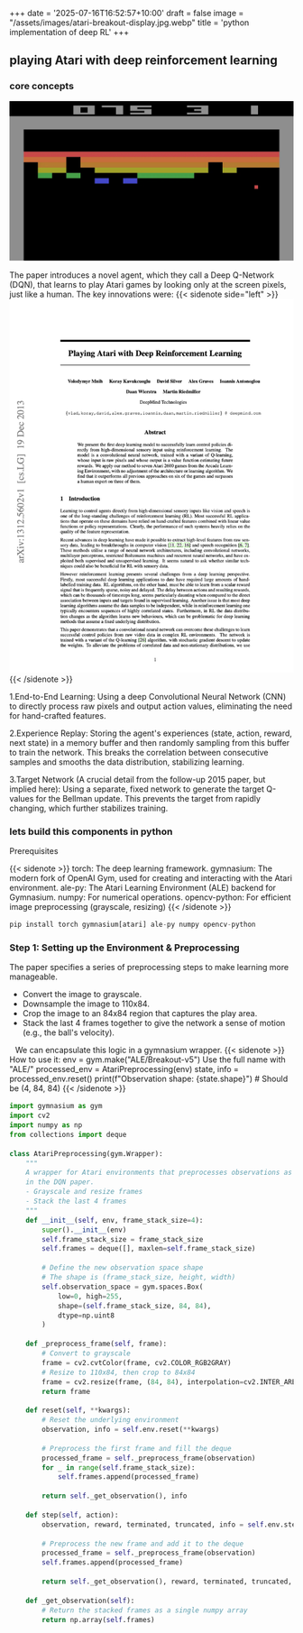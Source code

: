 +++
date = '2025-07-16T16:52:57+10:00'
draft = false
image = "/assets/images/atari-breakout-display.jpg.webp"
title = 'python implementation of deep RL'
+++

## playing Atari with deep reinforcement learning 

### core concepts 
![atari-breakout](/assets/images/atari-breakout-display.jpg.webp)

The paper introduces a novel agent, which they call a Deep Q-Network (DQN), that learns to play Atari games by looking only at the screen pixels, just like a human. The key innovations were:
{{< sidenote side="left" >}}![atari paper](/assets/images/atari-paper.png){{< /sidenote >}}

1.End-to-End Learning: Using a deep Convolutional Neural Network (CNN) to directly process raw pixels and output action values, eliminating the need for hand-crafted features.

2.Experience Replay: Storing the agent's experiences (state, action, reward, next state) in a memory buffer and then randomly sampling from this buffer to train the network. This breaks the correlation between consecutive samples and smooths the data distribution, stabilizing learning.


3.Target Network (A crucial detail from the follow-up 2015 paper, but implied here): Using a separate, fixed network to generate the target Q-values for the Bellman update. This prevents the target from rapidly changing, which further stabilizes training.

### lets build this components in python 
Prerequisites 

{{< sidenote >}}
torch:  The deep learning framework.
gymnasium:  The modern fork of OpenAI Gym, used for creating and interacting with the Atari environment.
ale-py:  The Atari Learning Environment (ALE) backend for Gymnasium.
numpy: For numerical operations.
opencv-python:  For efficient image preprocessing (grayscale, resizing)
{{< /sidenote >}}

```python 
pip install torch gymnasium[atari] ale-py numpy opencv-python
```


### Step 1: Setting up the Environment & Preprocessing
The paper specifies a series of preprocessing steps to make learning more manageable.
* Convert the image to grayscale.
* Downsample the image to 110x84.
* Crop the image to an 84x84 region that captures the play area.
* Stack the last 4 frames together to give the network a sense of motion (e.g., the ball's velocity).

⠀We can encapsulate this logic in a gymnasium wrapper.
{{< sidenote >}}
How to use it:
env = gym.make("ALE/Breakout-v5") 
Use the full name with "ALE/"
processed_env = AtariPreprocessing(env)
state, info = processed_env.reset()
print(f"Observation shape: {state.shape}") # Should be (4, 84, 84)
{{< /sidenote >}}

```python 
import gymnasium as gym
import cv2
import numpy as np
from collections import deque

class AtariPreprocessing(gym.Wrapper):
    """
    A wrapper for Atari environments that preprocesses observations as described
    in the DQN paper.
    - Grayscale and resize frames
    - Stack the last 4 frames
    """
    def __init__(self, env, frame_stack_size=4):
        super().__init__(env)
        self.frame_stack_size = frame_stack_size
        self.frames = deque([], maxlen=self.frame_stack_size)
        
        # Define the new observation space shape
        # The shape is (frame_stack_size, height, width)
        self.observation_space = gym.spaces.Box(
            low=0, high=255, 
            shape=(self.frame_stack_size, 84, 84), 
            dtype=np.uint8
        )

    def _preprocess_frame(self, frame):
        # Convert to grayscale
        frame = cv2.cvtColor(frame, cv2.COLOR_RGB2GRAY)
        # Resize to 110x84, then crop to 84x84
        frame = cv2.resize(frame, (84, 84), interpolation=cv2.INTER_AREA)
        return frame

    def reset(self, **kwargs):
        # Reset the underlying environment
        observation, info = self.env.reset(**kwargs)
        
        # Preprocess the first frame and fill the deque
        processed_frame = self._preprocess_frame(observation)
        for _ in range(self.frame_stack_size):
            self.frames.append(processed_frame)
            
        return self._get_observation(), info

    def step(self, action):
        observation, reward, terminated, truncated, info = self.env.step(action)
        
        # Preprocess the new frame and add it to the deque
        processed_frame = self._preprocess_frame(observation)
        self.frames.append(processed_frame)
        
        return self._get_observation(), reward, terminated, truncated, info

    def _get_observation(self):
        # Return the stacked frames as a single numpy array
        return np.array(self.frames)

```